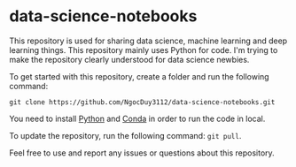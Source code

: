 # data-science-notebooks
This repository is used for sharing data science, machine learning and deep learning things. This repository mainly uses Python for code. I'm trying to make the repository clearly understood for data science newbies.

To get started with this repository, create a folder and run the following command:

`git clone https://github.com/NgocDuy3112/data-science-notebooks.git`

You need to install [Python](https://www.python.org/) and [Conda](https://conda.io/projects/conda/en/latest/user-guide/install/index.html) in order to run the code in local. 

To update the repository, run the following command: `git pull`.

Feel free to use and report any issues or questions about this repository.
